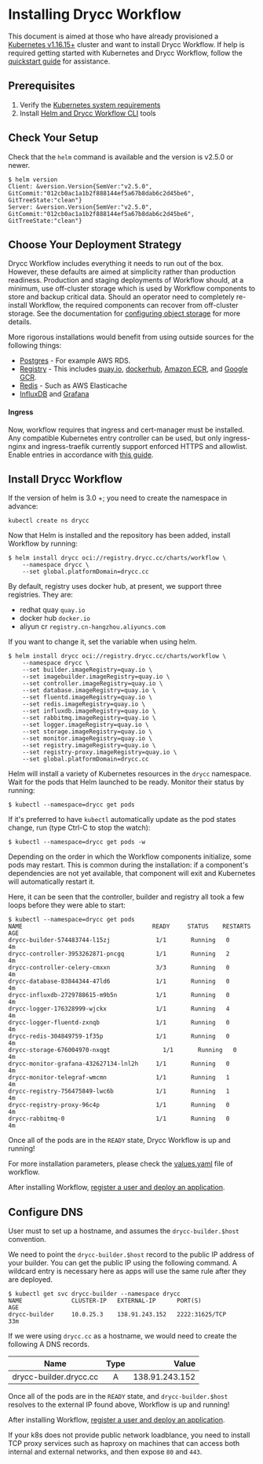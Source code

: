 # Installing Drycc Workflow

This document is aimed at those who have already provisioned a [Kubernetes v1.16.15+][] cluster
and want to install Drycc Workflow. If help is required getting started with Kubernetes and
Drycc Workflow, follow the [quickstart guide](../quickstart/index.md) for assistance.

## Prerequisites

1. Verify the [Kubernetes system requirements](system-requirements.md)
1. Install [Helm and Drycc Workflow CLI](../quickstart/install-cli-tools.md) tools

## Check Your Setup

Check that the `helm` command is available and the version is v2.5.0 or newer.

```
$ helm version
Client: &version.Version{SemVer:"v2.5.0", GitCommit:"012cb0ac1a1b2f888144ef5a67b8dab6c2d45be6", GitTreeState:"clean"}
Server: &version.Version{SemVer:"v2.5.0", GitCommit:"012cb0ac1a1b2f888144ef5a67b8dab6c2d45be6", GitTreeState:"clean"}
```

## Choose Your Deployment Strategy

Drycc Workflow includes everything it needs to run out of the box. However, these defaults are aimed at simplicity rather than
production readiness. Production and staging deployments of Workflow should, at a minimum, use off-cluster storage
which is used by Workflow components to store and backup critical data. Should an operator need to completely re-install
Workflow, the required components can recover from off-cluster storage. See the documentation for [configuring object
storage](configuring-object-storage.md) for more details.

More rigorous installations would benefit from using outside sources for the following things:
* [Postgres](configuring-postgres.md) - For example AWS RDS.
* [Registry](configuring-registry.md) - This includes [quay.io](https://quay.io), [dockerhub](https://hub.docker.com), [Amazon ECR](https://aws.amazon.com/ecr/), and [Google GCR](https://cloud.google.com/container-registry/).
* [Redis](../managing-workflow/platform-logging.md#configuring-off-cluster-redis) - Such as AWS Elasticache
* [InfluxDB](../managing-workflow/platform-monitoring.md#configuring-off-cluster-influxdb) and [Grafana](../managing-workflow/platform-monitoring.md#off-cluster-grafana)

#### Ingress

Now, workflow requires that ingress and cert-manager must be installed. Any compatible Kubernetes entry controller can be used, but only ingress-nginx and ingress-traefik currently support enforced HTTPS and allowlist. Enable entries in accordance with [this guide](./ingress.md).

## Install Drycc Workflow

If the version of helm is 3.0 +; you need to create the namespace in advance:

```
kubectl create ns drycc
```

Now that Helm is installed and the repository has been added, install Workflow by running:

```
$ helm install drycc oci://registry.drycc.cc/charts/workflow \
    --namespace drycc \
    --set global.platformDomain=drycc.cc
```

By default, registry uses docker hub, at present, we support three registries. They are:

* redhat quay `quay.io`
* docker hub `docker.io`
* aliyun cr `registry.cn-hangzhou.aliyuncs.com`

If you want to change it, set the variable when using helm.

```
$ helm install drycc oci://registry.drycc.cc/charts/workflow \
    --namespace drycc \
    --set builder.imageRegistry=quay.io \
    --set imagebuilder.imageRegistry=quay.io \
    --set controller.imageRegistry=quay.io \
    --set database.imageRegistry=quay.io \
    --set fluentd.imageRegistry=quay.io \
    --set redis.imageRegistry=quay.io \
    --set influxdb.imageRegistry=quay.io \
    --set rabbitmq.imageRegistry=quay.io \
    --set logger.imageRegistry=quay.io \
    --set storage.imageRegistry=quay.io \
    --set monitor.imageRegistry=quay.io \
    --set registry.imageRegistry=quay.io \
    --set registry-proxy.imageRegistry=quay.io \
    --set global.platformDomain=drycc.cc
```

Helm will install a variety of Kubernetes resources in the `drycc` namespace.
Wait for the pods that Helm launched to be ready. Monitor their status by running:

```
$ kubectl --namespace=drycc get pods
```

If it's preferred to have `kubectl` automatically update as the pod states change, run (type Ctrl-C to stop the watch):

```
$ kubectl --namespace=drycc get pods -w
```

Depending on the order in which the Workflow components initialize, some pods may restart. This is common during the
installation: if a component's dependencies are not yet available, that component will exit and Kubernetes will
automatically restart it.

Here, it can be seen that the controller, builder and registry all took a few loops before they were able to start:

```
$ kubectl --namespace=drycc get pods
NAME                                     READY     STATUS    RESTARTS   AGE
drycc-builder-574483744-l15zj             1/1       Running   0          4m
drycc-controller-3953262871-pncgq         1/1       Running   2          4m
drycc-controller-celery-cmxxn             3/3       Running   0          4m
drycc-database-83844344-47ld6             1/1       Running   0          4m
drycc-influxdb-2729788615-m9b5n           1/1       Running   0          4m
drycc-logger-176328999-wjckx              1/1       Running   4          4m
drycc-logger-fluentd-zxnqb                1/1       Running   0          4m
drycc-redis-304849759-1f35p               1/1       Running   0          4m
drycc-storage-676004970-nxqgt               1/1       Running   0          4m
drycc-monitor-grafana-432627134-lnl2h     1/1       Running   0          4m
drycc-monitor-telegraf-wmcmn              1/1       Running   1          4m
drycc-registry-756475849-lwc6b            1/1       Running   1          4m
drycc-registry-proxy-96c4p                1/1       Running   0          4m
drycc-rabbitmq-0                          1/1       Running   0          4m
```

Once all of the pods are in the `READY` state, Drycc Workflow is up and running!

For more installation parameters, please check the [values.yaml](https://github.com/drycc/workflow/blob/main/charts/workflow/values.yaml) file of workflow.

After installing Workflow, [register a user and deploy an application](../quickstart/deploy-an-app.md).

[Kubernetes v1.16.15+]: system-requirements.md#kubernetes-versions

## Configure DNS

User must to set up a hostname, and assumes the `drycc-builder.$host` convention.

We need to point the `drycc-builder.$host` record to the public IP address of your builder. You can get the public IP using the following command. A wildcard entry is necessary here as apps will use the same rule after they are deployed.

```
$ kubectl get svc drycc-builder --namespace drycc
NAME              CLUSTER-IP   EXTERNAL-IP      PORT(S)                      AGE
drycc-builder     10.0.25.3    138.91.243.152   2222:31625/TCP               33m
```


If we were using `drycc.cc` as a hostname, we would need to create the following A DNS records.

| Name                         | Type          | Value          |
| ---------------------------- |:-------------:| --------------:|
| drycc-builder.drycc.cc       | A             | 138.91.243.152 |

Once all of the pods are in the `READY` state, and `drycc-builder.$host` resolves to the external IP found above, Workflow is up and running!

After installing Workflow, [register a user and deploy an application](../quickstart/deploy-an-app.md).

If your k8s does not provide public network loadblance, you need to install TCP proxy services such as haproxy on machines that can
access both internal and external networks, and then expose `80` and `443`.
